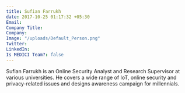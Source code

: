 ```yaml
---
title: Sufian Farrukh
date: 2017-10-25 01:17:32 +05:30
Email: 
Company Title: 
Company: 
Image: "/uploads/Default_Person.png"
Twitter: 
LinkedIn: 
Is MEDICI Team?: false
---
```


Sufian Farrukh is an Online Security Analyst and Research Supervisor at various universities. He covers a wide range of IoT, online security and privacy-related issues and designs awareness campaign for millennials.